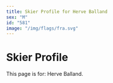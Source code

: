 ```yaml
---
title: Skier Profile for Herve Balland
sex: "M"
id: "581"
image: "/img/flags/fra.svg" 
---
```


# Skier Profile

This page is for: Herve Balland.
    